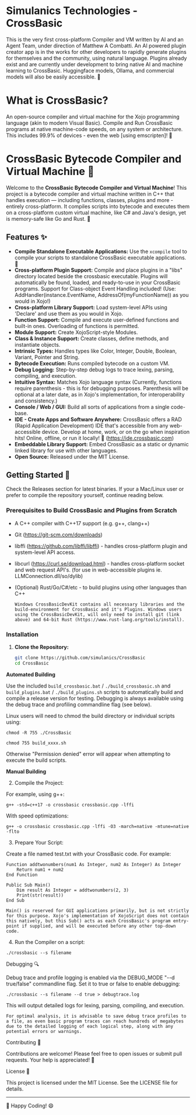 # Simulanics Technologies - CrossBasic

This is the very first cross-platform Compiler and VM written by AI and an Agent Team, under direction of Matthew A Combatti. An AI powered plugin creator app is in the works for other developers to rapidly generate plugins for themselves and the community, using natural language. Plugins already exist and are currently under development to bring native AI and machine learning to CrossBasic. Huggingface models, Ollama, and commercial models will also be easily accessible. 🤗

# What is CrossBasic?

An open-source compiler and virtual machine for the Xojo programming language (akin to modern Visual Basic). Compile and Run CrossBasic programs at native machine-code speeds, on any system or architecture. This includes 99.9% of devices - even the web [using emscripten]! 🙏

# CrossBasic Bytecode Compiler and Virtual Machine 🚀

Welcome to the **CrossBasic Bytecode Compiler and Virtual Machine**! This project is a bytecode compiler and virtual machine written in C++ that handles execution — including functions, classes, plugins and more - entirely cross-platform. It compiles scripts into bytecode and executes them on a cross-platform custom virtual machine, like C# and Java's design, yet is memory-safe like Go and Rust. 🤯

## Features ✨

- **Compile Standalone Executable Applications:** Use the `xcompile` tool to compile your scripts to standalone CrossBasic executable applications. 🤗
- **Cross-platform Plugin Support:** Compile and place plugins in a "libs" directory located beside the crossbasic executable. Plugins will automatically be found, loaded, and ready-to-use in your CrossBasic programs. Support for Class-object Event Handling included! (Use: AddHandler(instance.EventName, AddressOf(myFunctionName)) as you would in Xojo!)
- **Cross-platform Library Support:** Load system-level APIs using 'Declare' and use them as you would in Xojo.
- **Function Support:** Compile and execute user-defined functions and built-in ones. Overloading of functions is permitted.
- **Module Support:** Create XojoScript-style Modules.
- **Class & Instance Support:** Create classes, define methods, and instantiate objects.
- **Intrinsic Types:** Handles types like Color, Integer, Double, Boolean, Variant, Pointer and String.
- **Bytecode Execution:** Runs compiled bytecode on a custom VM.
- **Debug Logging:** Step-by-step debug logs to trace lexing, parsing, compiling, and execution.
- **Intuitive Syntax:** Matches Xojo language syntax (Currently, functions require parenthesis - this is for debugging purposes. Parenthesis will be optional at a later date, as in Xojo's implementation, for interoperability and consistency.)
- **Console / Web / GUI:** Build all sorts of applications from a single code-base.
- **IDE - Create Apps and Software Anywhere:** CrossBasic offers a RAD (Rapid Application Development) IDE that's accessible from any web-accessible device. Develop at home, work, or on the go when inspiration hits! Online, offline, or run it locally! 🤗 (https://ide.crossbasic.com)
- **Embeddable Library Support:** Embed CrossBasic as a static or dynamic linked library for use with other languages.
- **Open Source:** Released under the MIT License.

## Getting Started 🏁

Check the Releases section for latest binaries. If your a Mac/Linux user or prefer to compile the repository yourself, continue reading below.

### Prerequisites to Build CrossBasic and Plugins from Scratch

- A C++ compiler with C++17 support (e.g. g++, clang++)
- Git (https://git-scm.com/downloads)
- libffi (https://github.com/libffi/libffi) - handles cross-platform plugin and system-level API access.
- libcurl (https://curl.se/download.html) - handles cross-platform socket and web request API's. (for use in web-accessible plugins ie. LLMConnection.dll/so/dylib)
- (Optional) Rust/Go/C#/etc - to build plugins using other languages than C++

  `Windows CrossBasicDevKit contains all necessary libraries and the build-environment for CrossBasic and it's Plugins. Windows users using the CrossBasicDevKit, will only need to install git (link above) and 64-bit Rust (https://www.rust-lang.org/tools/install).`

### Installation

1. **Clone the Repository:**

   ```bash
   git clone https://github.com/simulanics/CrossBasic
   cd CrossBasic
   ```


**Automated Building**

Use the included `build_crossbasic.bat` / `./build_crossbasic.sh` and `build_plugins.bat` / `./build_plugins.sh` scripts to automatically build and compile a release version for testing. Debugging is always available using the debug trace and profiling commandline flag (see below).

Linux users will need to chmod the build directory or individual scripts using:

`chmod -R 755 ./CrossBasic`

`chmod 755 build_xxxx.sh`

Otherwise "Permission denied" error will appear when attempting to execute the build scripts.




**Manual Building**

2. Compile the Project:

For example, using g++:

```
g++ -std=c++17 -o crossbasic crossbasic.cpp -lffi
```

With speed optimizations:

```
g++ -o crossbasic crossbasic.cpp -lffi -O3 -march=native -mtune=native -flto
```

3. Prepare Your Script:

Create a file named test.txt with your CrossBasic code. For example:

```
Function addtwonumbers(num1 As Integer, num2 As Integer) As Integer
    Return num1 + num2
End Function

Public Sub Main()
    Dim result As Integer = addtwonumbers(2, 3)
    Print(str(result))
End Sub
```

`Main() is reserved for GUI applications primarily, but is not strictly for this purpose. Xojo's implementation of XojoScript does not contain this natively, but this Sub() acts as each CrossBasic's program entry-point if supplied, and will be executed before any other top-down code.`

4. Run the Compiler on a script:

```
./crossbasic --s filename
```

Debugging 🔍

Debug trace and profile logging is enabled via the DEBUG_MODE "--d true/false" commandline flag. Set it to true or false to enable debugging:

```
./crossbasic --s filename --d true > debugtrace.log
```

This will output detailed logs for lexing, parsing, compiling, and execution.

`For optimal analysis, it is advisable to save debug trace profiles to a file, as even basic program traces can reach hundreds of megabytes due to the detailed logging of each logical step, along with any potential errors or warnings.`

Contributing 🤝

Contributions are welcome! Please feel free to open issues or submit pull requests. Your help is appreciated! 🎉

License 📄

This project is licensed under the MIT License. See the LICENSE file for details.

---

🤗 Happy Coding! 😄



